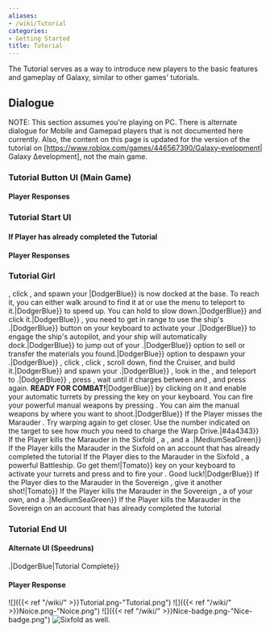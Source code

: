 ```yaml
---
aliases:
- /wiki/Tutorial
categories:
- Getting Started
title: Tutorial
---
```


The Tutorial serves as a way to introduce new players to the basic features and gameplay of Galaxy, similar to other games' tutorials.

## Dialogue

NOTE: This section assumes you're playing on PC. There is alternate dialogue for Mobile and Gamepad players that is not documented here currently. Also, the content on this page is updated for the version of the tutorial on [<https://www.roblox.com/games/446567390/Galaxy-evelopment>| Galaxy Δevelopment], not the main game.

### Tutorial Button UI (Main Game) 

#### Player Responses 

### Tutorial Start UI 

#### If Player has already completed the Tutorial 

#### Player Responses 

### Tutorial Girl 

, click , and spawn your |DodgerBlue}}  is now docked at the base. To reach it, you can either walk around to find it at  or use the menu to teleport to it.|DodgerBlue}}  to speed up. You can hold  to slow down.|DodgerBlue}}  and click it.|DodgerBlue}} , you need to get in range to use the ship's .|DodgerBlue}}  button on your keyboard to activate your .|DodgerBlue}}  to engage the ship's autopilot, and your ship will automatically dock.|DodgerBlue}}  to jump out of your .|DodgerBlue}}  option to sell or transfer the materials you found.|DodgerBlue}}  option to despawn your .|DodgerBlue}} , click , click , scroll down, find the  Cruiser, and build it.|DodgerBlue}}  and spawn your .|DodgerBlue}} , look in the , and teleport to .|DodgerBlue}} , press , wait until it charges between  and , and press  again. **READY FOR COMBAT!**|DodgerBlue}}  by clicking on it and enable your automatic turrets by pressing the  key on your keyboard. You can fire your powerful manual weapons by pressing . You can aim the manual weapons by  where you want to shoot.|DodgerBlue}} If the Player misses the Marauder . Try warping again to get closer. Use the number indicated on the target to see how much you need to charge the Warp Drive.|#4a4343}} If the Player kills the Marauder in the Sixfold , a , and a .|MediumSeaGreen}} If the Player kills the Marauder in the Sixfold on an account that has already completed the tutorial  If the Player dies to the Marauder in the Sixfold , a powerful Battleship. Go get them!|Tomato}}  key on your keyboard to activate your turrets and press  and  to fire your . Good luck!|DodgerBlue}} If the Player dies to the Marauder in the Sovereign , give it another shot!|Tomato}} If the Player kills the Marauder in the Sovereign , a  of your own, and a .|MediumSeaGreen}} If the Player kills the Marauder in the Sovereign on an account that has already completed the tutorial 

### Tutorial End UI 

#### Alternate UI (Speedruns) 

.|DodgerBlue|Tutorial Complete}}

#### Player Response 

![]({{< ref "/wiki/" >}}Tutorial.png-"Tutorial.png") ![]({{< ref "/wiki/" >}}Noice.png-"Noice.png") ![]({{< ref "/wiki/" >}}Nice-badge.png-"Nice-badge.png") ![Sixfold as
well.](Reward.png "Sixfold as well.")
